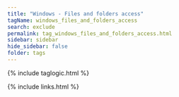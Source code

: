 ```yaml
---
title: "Windows - Files and folders access"
tagName: windows_files_and_folders_access
search: exclude
permalink: tag_windows_files_and_folders_access.html
sidebar: sidebar
hide_sidebar: false
folder: tags
---
```


{% include taglogic.html %}

{% include links.html %}
